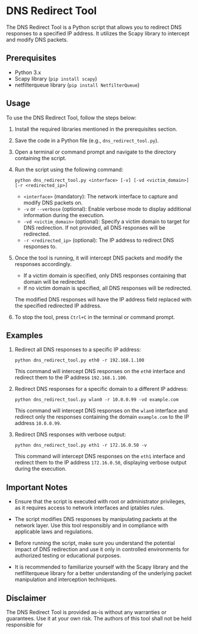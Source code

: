 # DNS Redirect Tool

The DNS Redirect Tool is a Python script that allows you to redirect DNS responses to a specified IP address. It utilizes the Scapy library to intercept and modify DNS packets.

## Prerequisites

- Python 3.x
- Scapy library (`pip install scapy`)
- netfilterqueue library (`pip install NetfilterQueue`)

## Usage

To use the DNS Redirect Tool, follow the steps below:

1. Install the required libraries mentioned in the prerequisites section.

2. Save the code in a Python file (e.g., `dns_redirect_tool.py`).

3. Open a terminal or command prompt and navigate to the directory containing the script.

4. Run the script using the following command:

   ```
   python dns_redirect_tool.py <interface> [-v] [-vd <victim_domain>] [-r <redirected_ip>]
   ```

   - `<interface>` (mandatory): The network interface to capture and modify DNS packets on.
   - `-v` or `--verbose` (optional): Enable verbose mode to display additional information during the execution.
   - `-vd <victim_domain>` (optional): Specify a victim domain to target for DNS redirection. If not provided, all DNS responses will be redirected.
   - `-r <redirected_ip>` (optional): The IP address to redirect DNS responses to.

5. Once the tool is running, it will intercept DNS packets and modify the responses accordingly.

   - If a victim domain is specified, only DNS responses containing that domain will be redirected.
   - If no victim domain is specified, all DNS responses will be redirected.

   The modified DNS responses will have the IP address field replaced with the specified redirected IP address.

6. To stop the tool, press `Ctrl+C` in the terminal or command prompt.

## Examples

1. Redirect all DNS responses to a specific IP address:

   ```
   python dns_redirect_tool.py eth0 -r 192.168.1.100
   ```

   This command will intercept DNS responses on the `eth0` interface and redirect them to the IP address `192.168.1.100`.

2. Redirect DNS responses for a specific domain to a different IP address:

   ```
   python dns_redirect_tool.py wlan0 -r 10.0.0.99 -vd example.com
   ```

   This command will intercept DNS responses on the `wlan0` interface and redirect only the responses containing the domain `example.com` to the IP address `10.0.0.99`.

3. Redirect DNS responses with verbose output:

   ```
   python dns_redirect_tool.py eth1 -r 172.16.0.50 -v
   ```

   This command will intercept DNS responses on the `eth1` interface and redirect them to the IP address `172.16.0.50`, displaying verbose output during the execution.

## Important Notes

- Ensure that the script is executed with root or administrator privileges, as it requires access to network interfaces and iptables rules.

- The script modifies DNS responses by manipulating packets at the network layer. Use this tool responsibly and in compliance with applicable laws and regulations.

- Before running the script, make sure you understand the potential impact of DNS redirection and use it only in controlled environments for authorized testing or educational purposes.

- It is recommended to familiarize yourself with the Scapy library and the netfilterqueue library for a better understanding of the underlying packet manipulation and interception techniques.

## Disclaimer

The DNS Redirect Tool is provided as-is without any warranties or guarantees. Use it at your own risk. The authors of this tool shall not be held responsible for